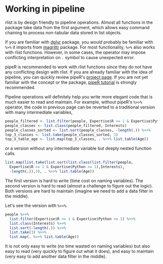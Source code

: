 

# Working in pipeline

rlist is by design friendly to pipeline operations. Almost all functions in the package take data from the first argument, which allows easy command chaining to process non-tabular data stored in list objects.

If you are familiar with [dplyr](https://github.com/hadley/dplyr) package, you would probably be familiar with `%>%` it imports from [magrittr](https://github.com/smbache/magrittr) package. For most functionality, `%>%` also works with rlist functions. However, in some cases, the operator may impose  conflicting interpretation on `.` symbol to cause unexpected error.

pipeR is recommended to work with rlist functions since they do not have any conflicting design with rlist. If you are already familiar with the idea of pipeline, you can quickly review pipeR's [project page](/pipeR). If you are not yet familiar with the concept or the package, [pipeR tutorial](/pipeR-tutorial) is strongly recommended.

Pipeline operations will definitely help you write more elegant code that is much easier to read and maintain. For example, without pipeR's `%>>%` operator, the code in previous page can be reverted to a traditional version with many intermediate variables, 

```r
people_filtered <- list.filter(people, Expertise$R >= 1 & Expertise$Python >= 1)
people_classes <- list.class(people_filtered, Interests)
people_classes_sorted <- list.sort(people_classes, -length(.)) %>>%
top_3_classes <- list.take(people_classes_sorted, 3)
top_3_table_age <- list.map(top_3_classes, . %>>% list.table(Age))
```

or a version without any intermediate variable but deeply nested function calls.

```r
list.map(list.take(list.sort(list.class(list.filter(people,
  Expertise$R >= 1 & Expertise$Python >= 1),Interests),
  -length(.)),3), . %>>% list.table(Age))
```

The first version is hard to write (time cost on naming variables). The second version is hard to read (almost a challenge to figure out the logic). Both versions are hard to maintain (imagine we need to add a data filter in the middle).

Let's see the version with `%>>%`.

```r
people %>>%
  list.filter(Expertise$R >= 1 & Expertise$Python >= 1) %>>%
  list.class(Interests) %>>%
  list.sort(-length(.)) %>>%
  list.take(3) %>>%
  list.map(. %>>% list.table(Age))
```

It is not only easy to write (no time wasted on naming variables) but also easy to read (very quickly to figure out what it does), and easy to maintain (very easy to add another data filter in the middle).
